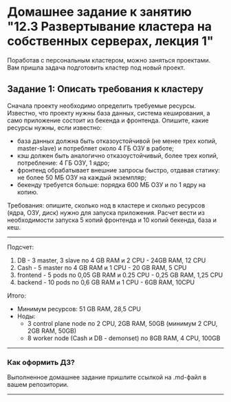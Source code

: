 # Домашнее задание к занятию "12.3 Развертывание кластера на собственных серверах, лекция 1"
Поработав с персональным кластером, можно заняться проектами. Вам пришла задача подготовить кластер под новый проект.

## Задание 1: Описать требования к кластеру
Сначала проекту необходимо определить требуемые ресурсы. Известно, что проекту нужны база данных, система кеширования, а само приложение состоит из бекенда и фронтенда. Опишите, какие ресурсы нужны, если известно:

* база данных должна быть отказоустойчивой (не менее трех копий, master-slave) и потребляет около 4 ГБ ОЗУ в работе;
* кэш должен быть аналогично отказоустойчивый, более трех копий, потребление: 4 ГБ ОЗУ, 1 ядро;
* фронтенд обрабатывает внешние запросы быстро, отдавая статику: не более 50 МБ ОЗУ на каждый экземпляр;
* бекенду требуется больше: порядка 600 МБ ОЗУ и по 1 ядру на копию.

Требования: опишите, сколько нод в кластере и сколько ресурсов (ядра, ОЗУ, диск) нужно для запуска приложения. Расчет вести из необходимости запуска 5 копий фронтенда и 10 копий бекенда, база и кеш.

---
Подсчет:
1. DB - 3 master, 3 slave по 4 GB RAM и 2 CPU - 24GB RAM, 12 CPU 
2. Cash - 5 master по 4 GB RAM и 1 CPU - 20 GB RAM, 5 CPU 
3. frontend - 5 pods по 0,05 GB RAM и 0.25 CPU - 0,25 GB RAM, 1,25 CPU 
4. backend - 10 pods по 0,6 GB RAM и 1 CPU - 6GB RAM, 10CPU 


Итого:  
   * Минимум ресурсов:  51 GB RAM, 28,5 CPU
   * Ноды:
     * 3 control plane node по 2 CPU, 2GB RAM, 50GB (минимум 2 CPU, 2GB RAM, 50GB)
     * 8 worker node (Cash и DB - demonset) по 8GB RAM, 4 CPU, 100GB
---

### Как оформить ДЗ?

Выполненное домашнее задание пришлите ссылкой на .md-файл в вашем репозитории.

---

